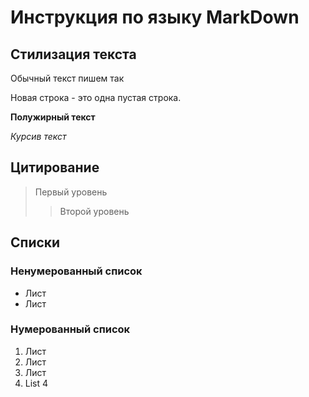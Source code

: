 # Инструкция по языку MarkDown
## Стилизация текста
Обычный текст пишем так

Новая строка - это одна пустая строка.

**Полужирный текст**

*Курсив текст*

## Цитирование
> Первый уровень
>> Второй уровень

## Списки
### Ненумерованный список
*  Лист
*  Лист
### Нумерованный список
1. Лист
2. Лист
3. Лист 
4. List 4
